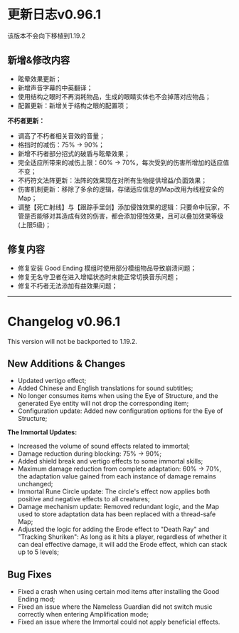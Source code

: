 # 更新日志v0.96.1

该版本不会向下移植到1.19.2

## 新增&修改内容

- 眩晕效果更新；
- 新增声音字幕的中英翻译；
- 使用结构之眼时不再消耗物品，生成的眼睛实体也不会掉落对应物品；
- 配置更新：新增关于结构之眼的配置项；

**不朽者更新：**

- 调高了不朽者相关音效的音量；
- 格挡时的减伤：75% → 90%；
- 新增不朽者部分招式的破盾与眩晕效果；
- 完全适应所带来的减伤上限：60% → 70%，每次受到的伤害所增加的适应值不变；
- 不朽符文法阵更新：法阵的效果现在对所有生物提供增益/负面效果；
- 伤害机制更新：移除了多余的逻辑，存储适应信息的Map改用为线程安全的Map；
- 调整【死亡射线】与【跟踪手里剑】添加侵蚀效果的逻辑：只要命中玩家，不管是否能够对其造成有效的伤害，都会添加侵蚀效果，且可以叠加效果等级(上限5级)；

## 修复内容

- 修复安装 Good Ending 模组时使用部分模组物品导致崩溃问题；
- 修复无名守卫者在进入增幅状态时未能正常切换音乐问题；
- 修复不朽者无法添加有益效果问题；

------

# Changelog v0.96.1

This version will not be backported to 1.19.2.

## New Additions & Changes

- Updated vertigo effect;
- Added Chinese and English translations for sound subtitles;
- No longer consumes items when using the Eye of Structure, and the generated Eye entity will not drop the corresponding item;
- Configuration update: Added new configuration options for the Eye of Structure;

**The Immortal Updates:**

- Increased the volume of sound effects related to immortal;
- Damage reduction during blocking: 75% → 90%;
- Added shield break and vertigo effects to some immortal skills;
- Maximum damage reduction from complete adaptation: 60% → 70%, the adaptation value gained from each instance of damage remains unchanged;
- Immortal Rune Circle update: The circle's effect now applies both positive and negative effects to all creatures;
- Damage mechanism update: Removed redundant logic, and the Map used to store adaptation data has been replaced with a thread-safe Map;
- Adjusted the logic for adding the Erode effect to "Death Ray" and "Tracking Shuriken": As long as it hits a player, regardless of whether it can deal effective damage, it will add the Erode effect, which can stack up to 5 levels;

## Bug Fixes

- Fixed a crash when using certain mod items after installing the Good Ending mod;
- Fixed an issue where the Nameless Guardian did not switch music correctly when entering Amplification mode;
- Fixed an issue where the Immortal could not apply beneficial effects.